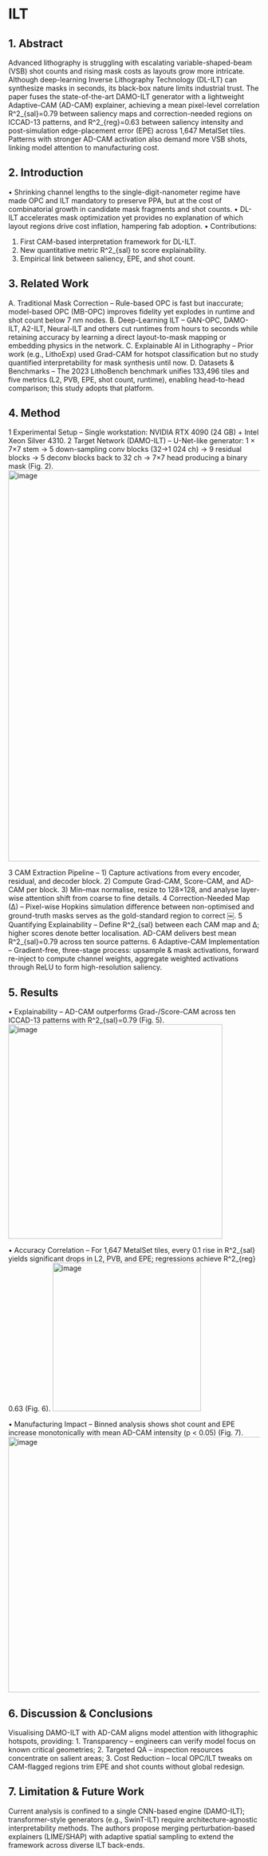 # ILT

## 1. Abstract
Advanced lithography is struggling with escalating variable-shaped-beam (VSB) shot counts and rising mask costs as layouts grow more intricate.
Although deep-learning Inverse Lithography Technology (DL-ILT) can synthesize masks in seconds, its black-box nature limits industrial trust.
The paper fuses the state-of-the-art DAMO-ILT generator with a lightweight Adaptive-CAM (AD-CAM) explainer, achieving a mean pixel-level correlation R^2_{sal}=0.79 between saliency maps and correction-needed regions on ICCAD-13 patterns, and R^2_{reg}=0.63 between saliency intensity and post-simulation edge-placement error (EPE) across 1,647 MetalSet tiles. Patterns with stronger AD-CAM activation also demand more VSB shots, linking model attention to manufacturing cost.

## 2. Introduction
•	Shrinking channel lengths to the single-digit-nanometer regime have made OPC and ILT mandatory to preserve PPA, but at the cost of combinatorial growth in candidate mask fragments and shot counts.
•	DL-ILT accelerates mask optimization yet provides no explanation of which layout regions drive cost inflation, hampering fab adoption.
•	Contributions:
1.	First CAM-based interpretation framework for DL-ILT.
2.	New quantitative metric R^2_{sal} to score explainability.
3.	Empirical link between saliency, EPE, and shot count.

## 3. Related Work
A. Traditional Mask Correction – Rule-based OPC is fast but inaccurate; model-based OPC (MB-OPC) improves fidelity yet explodes in runtime and shot count below 7 nm nodes.
B. Deep-Learning ILT – GAN-OPC, DAMO-ILT, A2-ILT, Neural-ILT and others cut runtimes from hours to seconds while retaining accuracy by learning a direct layout-to-mask mapping or embedding physics in the network.
C. Explainable AI in Lithography – Prior work (e.g., LithoExp) used Grad-CAM for hotspot classification but no study quantified interpretability for mask synthesis until now.
D. Datasets & Benchmarks – The 2023 LithoBench benchmark unifies 133,496 tiles and five metrics (L2, PVB, EPE, shot count, runtime), enabling head-to-head comparison; this study adopts that platform.

## 4. Method
1 Experimental Setup – Single workstation: NVIDIA RTX 4090 (24 GB) + Intel Xeon Silver 4310.
2 Target Network (DAMO-ILT) – U-Net-like generator: 1 × 7×7 stem → 5 down-sampling conv blocks (32→1 024 ch) → 9 residual blocks → 5 deconv blocks back to 32 ch → 7×7 head producing a binary mask (Fig. 2).
<img width="782" alt="image" src="https://github.com/user-attachments/assets/93daa39f-08cb-4ff9-bcf7-2588ef043527" />

3 CAM Extraction Pipeline –
	1)	Capture activations from every encoder, residual, and decoder block.
	2)	Compute Grad-CAM, Score-CAM, and AD-CAM per block.
	3)	Min–max normalise, resize to 128×128, and analyse layer-wise attention shift from coarse to fine details.
4 Correction-Needed Map (∆) – Pixel-wise Hopkins simulation difference between non-optimised and ground-truth masks serves as the gold-standard region to correct ￼.
5 Quantifying Explainability – Define R^2_{sal} between each CAM map and ∆; higher scores denote better localisation. AD-CAM delivers best mean R^2_{sal}=0.79 across ten source patterns.
6 Adaptive-CAM Implementation – Gradient-free, three-stage process: upsample & mask activations, forward re-inject to compute channel weights, aggregate weighted activations through ReLU to form high-resolution saliency.

## 5. Results
•	Explainability – AD-CAM outperforms Grad-/Score-CAM across ten ICCAD-13 patterns with R^2_{sal}=0.79 (Fig. 5).
<img width="429" alt="image" src="https://github.com/user-attachments/assets/528d8777-00fb-4ac7-ae78-014d444914ec" />

•	Accuracy Correlation – For 1,647 MetalSet tiles, every 0.1 rise in R^2_{sal} yields significant drops in L2, PVB, and EPE; regressions achieve R^2_{reg} 0.63 (Fig. 6).
<img width="297" alt="image" src="https://github.com/user-attachments/assets/233ab482-276d-4cc7-8097-89bb15615b53" />

•	Manufacturing Impact – Binned analysis shows shot count and EPE increase monotonically with mean AD-CAM intensity (p < 0.05) (Fig. 7).
<img width="511" alt="image" src="https://github.com/user-attachments/assets/7bf5414c-030e-4f3b-b40b-be340bd07e3e" />

## 6. Discussion & Conclusions
Visualising DAMO-ILT with AD-CAM aligns model attention with lithographic hotspots, providing:
	1.	Transparency – engineers can verify model focus on known critical geometries;
	2.	Targeted QA – inspection resources concentrate on salient areas;
	3.	Cost Reduction – local OPC/ILT tweaks on CAM-flagged regions trim EPE and shot counts without global redesign.

## 7. Limitation & Future Work
Current analysis is confined to a single CNN-based engine (DAMO-ILT); transformer-style generators (e.g., SwinT-ILT) require architecture-agnostic interpretability methods. The authors propose merging perturbation-based explainers (LIME/SHAP) with adaptive spatial sampling to extend the framework across diverse ILT back-ends.



